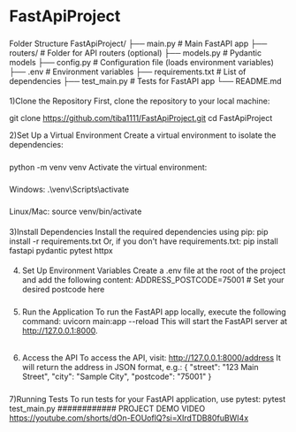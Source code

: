 # FastApiProject
#####
Folder Structure
FastApiProject/
├── main.py                # Main FastAPI app
├── routers/               # Folder for API routers (optional)
├── models.py              # Pydantic models
├── config.py              # Configuration file (loads environment variables)
├── .env                   # Environment variables
├── requirements.txt       # List of dependencies
├── test_main.py           # Tests for FastAPI app
└── README.md  
####
1)Clone the Repository
First, clone the repository to your local machine:


git clone https://github.com/tiba1111/FastApiProject.git
cd FastApiProject

2)Set Up a Virtual Environment
Create a virtual environment to isolate the dependencies:
#####
python -m venv venv
Activate the virtual environment:
#####
Windows:
.\venv\Scripts\activate
#####
Linux/Mac:
source venv/bin/activate

####
3)Install Dependencies
Install the required dependencies using pip:
pip install -r requirements.txt
Or, if you don't have requirements.txt:
pip install fastapi pydantic pytest httpx
####
4) Set Up Environment Variables
 Create a .env file at the root of the project and add the following content:
ADDRESS_POSTCODE=75001  # Set your desired postcode here

#####
5) Run the Application
To run the FastAPI app locally, execute the following command:
uvicorn main:app --reload
This will start the FastAPI server at http://127.0.0.1:8000.
######
6) Access the API
To access the API, visit:
http://127.0.0.1:8000/address
It will return the address in JSON format, e.g.:
{
  "street": "123 Main Street",
  "city": "Sample City",
  "postcode": "75001"
}
#####
7)Running Tests
To run tests for your FastAPI application, use pytest:
pytest test_main.py
############
PROJECT DEMO VIDEO 
https://youtube.com/shorts/dOn-EOUoflQ?si=XIrdTDB80fuBWI4x
